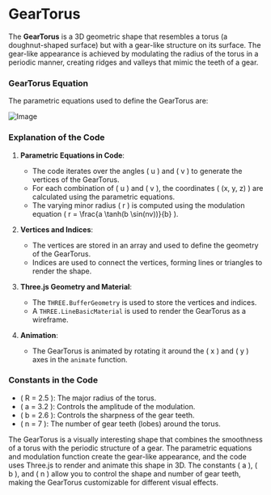 # GearTorus

The **GearTorus** is a 3D geometric shape that resembles a torus (a doughnut-shaped surface) but with a gear-like structure on its surface. The gear-like appearance is achieved by modulating the radius of the torus in a periodic manner, creating ridges and valleys that mimic the teeth of a gear.

### GearTorus Equation

The parametric equations used to define the GearTorus are:

![Image](https://github.com/user-attachments/assets/ad2e1918-6470-4296-91a4-a3843a347645)

### Explanation of the Code

1. **Parametric Equations in Code**:
   - The code iterates over the angles \( u \) and \( v \) to generate the vertices of the GearTorus.
   - For each combination of \( u \) and \( v \), the coordinates \( (x, y, z) \) are calculated using the parametric equations.
   - The varying minor radius \( r \) is computed using the modulation equation \( r = \frac{a \tanh(b \sin(nv))}{b} \).

2. **Vertices and Indices**:
   - The vertices are stored in an array and used to define the geometry of the GearTorus.
   - Indices are used to connect the vertices, forming lines or triangles to render the shape.

3. **Three.js Geometry and Material**:
   - The `THREE.BufferGeometry` is used to store the vertices and indices.
   - A `THREE.LineBasicMaterial` is used to render the GearTorus as a wireframe.

4. **Animation**:
   - The GearTorus is animated by rotating it around the \( x \) and \( y \) axes in the `animate` function.

### Constants in the Code

- \( R = 2.5 \): The major radius of the torus.
- \( a = 3.2 \): Controls the amplitude of the modulation.
- \( b = 2.6 \): Controls the sharpness of the gear teeth.
- \( n = 7 \): The number of gear teeth (lobes) around the torus.

The GearTorus is a visually interesting shape that combines the smoothness of a torus with the periodic structure of a gear. The parametric equations and modulation function create the gear-like appearance, and the code uses Three.js to render and animate this shape in 3D. The constants \( a \), \( b \), and \( n \) allow you to control the shape and number of gear teeth, making the GearTorus customizable for different visual effects.
